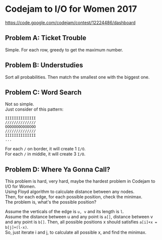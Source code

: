 # Codejam to I/O for Women 2017
https://code.google.com/codejam/contest/12224486/dashboard

## Problem A: Ticket Trouble

Simple. For each row, greedy to get the maximum number.

## Problem B: Understudies

Sort all probabilities. Then match the smallest one with the biggest one.

## Problem C: Word Search

Not so simple.  
Just consider of this pattern:
```
IIIIIIIIIIIIII
//////////////
OOOOOOOOOOOOOO
//////////////
IIIIIIIIIIIIII
...
```
For each `/` on border, it will create 1 `I/O`.  
For each `/` in middle, it will create 3 `I/O`.

## Problem D: Where Ya Gonna Call?

This problem is hard, very hard, maybe the hardest problem in Codejam to I/O for Women.  
Using Floyd algorithm to calculate distance between any nodes.  
Then, for each edge, for each possible position, check the minimax.  
The problem is, what's the possible position?  

Assume the verticals of the edge is `u, v` and its length is `l`.  
Assume the distance between u and any point is `a[]`, distance
between v and any point is `b[]`.
Then, all possible positions x should satisfies `a[i]+x = b[j]+(l-x)`.  
So, just iterate i and j, to calculate all possible x, and find the minimax.
 
